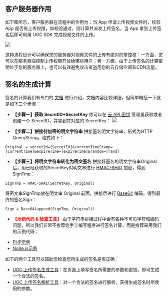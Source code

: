 ## 客户服务器作用

如下图所示，客户服务器在流程中的作用为：当 App 申请上传视频文件时，校验 App 是否有上传权限，如校验通过，则计算并派发上传签名，当 App 拿到上传签名后即可利用 UGC SDK 完成视频文件的上传。

![](http://imgcache.tcecqpoc.fsphere.cn/image/mc.qcloudimg.com/static/img/9c1893434805c80c44684207d47e4ab1/image.jpg)

这种流程设计可以确保您的服务器对视频文件的上传有绝对的掌控权：一方面，您可以在服务器端控制上传权限开放给哪些用户；另一方面，由于上传签名的计算密钥位于您的服务器上，也可以有效避免攻击者盗用您的云存储空间和CDN流量。


## 签名的生成计算

签名的计算我们有专门的 [文档](/document/product/266/9221) 进行介绍，文档内容比较详细，但简单概括一下就是如下三个步骤：

- **【步骤一】获取 SecretID+SecretKey**
你可以在 [云 API 密钥](http://console.tcecqpoc.fsphere.cn/capi) 管理里获取或者创建一个 SecretID，并拿到其对应的 SecretKey：
![](http://imgcache.tcecqpoc.fsphere.cn/image/mc.qcloudimg.com/static/img/23f95aaa97adf3eeae3bf90470fe5122/image.png)

- **【步骤二】拼接待加密的明文字符串**
拼接签名明文字符串，形式为HTTP QueryString。格式如下：
```
Original = secretId=[SecretId]&currentTimeStamp=[currentTime]&expireTime=[expireTime]&random=[rand]
```

- **【步骤三】将明文字符串转化为密文签名**
拼接好签名的明文字符串Original后，用已经获取的SecretKey对明文串进行 [HMAC-SHA1](http://www.ietf.org/rfc/rfc2104.txt) 加密，得到SignTmp：
```
SignTmp = HMAC-SHA1(SecretKey, Original) 
```

 将密文串SignTmp放在明文串 Original 前面，拼接后进行 [Base64](http://tools.ietf.org/html/rfc4648) 编码，得到最终的签名Sign：
```
Sign = Base64(append(SignTmp, Original)) 
```

-  **<font color='red'>【示例代码 & 检查工具】</font>**
由于字符串拼接过程中会有各种不可见字符和编码问题，所以我们非常不推荐您手工编写程序进行签名计算，而是推荐采用我们的示例代码：
  + [PHP示例](/document/product/266/7906)
  + [Node.js示例](/document/product/266/7905)

 如下的两个工具可以辅助您检查您所生成的签名是否正确：
 + [UGC 上传签名生成工具](http://video.qcloud.com/signature/ugcgenerate.html)：在页面上填写签名所需要的参数和密钥，即可生成一个合法的签名。
 + [UGC 上传签名解析工具](http://video.qcloud.com/signature/ugcdecode.html)：对一个合法的签名进行解析，获得生成签名时所使用的参数。
